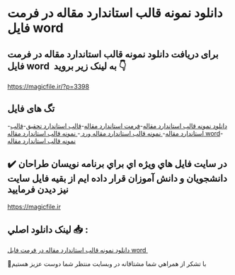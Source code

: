 # دانلود نمونه قالب استاندارد مقاله در فرمت فایل word 

## برای دریافت دانلود نمونه قالب استاندارد مقاله در فرمت فایل word  به لینک زیر بروید 👇

https://magicfile.ir/?p=3398

## تگ های فایل

-[دانلود  نمونه قالب استاندارد مقاله](https://magicfile.ir/product/%d9%86%d9%85%d9%88%d9%86%d9%87%d9%82%d8%a7%d9%84%d8%a8-%d8%a7%d8%b3%d8%aa%d8%a7%d9%86%d8%af%d8%a7%d8%b1%d8%af-%d9%85%d9%82%d8%a7%d9%84%d9%87-%d8%af%d8%b1-%d9%81%d8%b1%d9%85%d8%aa-%d9%81%d8%a7%db%8c%d9%84-word/)-[فرمت استاندارد مقاله](https://magicfile.ir/product/%d9%86%d9%85%d9%88%d9%86%d9%87%d9%82%d8%a7%d9%84%d8%a8-%d8%a7%d8%b3%d8%aa%d8%a7%d9%86%d8%af%d8%a7%d8%b1%d8%af-%d9%85%d9%82%d8%a7%d9%84%d9%87-%d8%af%d8%b1-%d9%81%d8%b1%d9%85%d8%aa-%d9%81%d8%a7%db%8c%d9%84-word/)-[قالب استاندارد تحقیق](https://magicfile.ir/product/%d9%86%d9%85%d9%88%d9%86%d9%87%d9%82%d8%a7%d9%84%d8%a8-%d8%a7%d8%b3%d8%aa%d8%a7%d9%86%d8%af%d8%a7%d8%b1%d8%af-%d9%85%d9%82%d8%a7%d9%84%d9%87-%d8%af%d8%b1-%d9%81%d8%b1%d9%85%d8%aa-%d9%81%d8%a7%db%8c%d9%84-word/)-[قالب استاندارد مقاله](https://magicfile.ir/product/%d9%86%d9%85%d9%88%d9%86%d9%87%d9%82%d8%a7%d9%84%d8%a8-%d8%a7%d8%b3%d8%aa%d8%a7%d9%86%d8%af%d8%a7%d8%b1%d8%af-%d9%85%d9%82%d8%a7%d9%84%d9%87-%d8%af%d8%b1-%d9%81%d8%b1%d9%85%d8%aa-%d9%81%d8%a7%db%8c%d9%84-word/)-[ نمونه قالب استاندارد مقاله ورد ](https://magicfile.ir/product/%d9%86%d9%85%d9%88%d9%86%d9%87%d9%82%d8%a7%d9%84%d8%a8-%d8%a7%d8%b3%d8%aa%d8%a7%d9%86%d8%af%d8%a7%d8%b1%d8%af-%d9%85%d9%82%d8%a7%d9%84%d9%87-%d8%af%d8%b1-%d9%81%d8%b1%d9%85%d8%aa-%d9%81%d8%a7%db%8c%d9%84-word/)-[ نمونه قالب استاندارد مقاله word](https://magicfile.ir/product/%d9%86%d9%85%d9%88%d9%86%d9%87%d9%82%d8%a7%d9%84%d8%a8-%d8%a7%d8%b3%d8%aa%d8%a7%d9%86%d8%af%d8%a7%d8%b1%d8%af-%d9%85%d9%82%d8%a7%d9%84%d9%87-%d8%af%d8%b1-%d9%81%d8%b1%d9%85%d8%aa-%d9%81%d8%a7%db%8c%d9%84-word/)-[نمونه قالب استاندارد مقاله](https://magicfile.ir/product/%d9%86%d9%85%d9%88%d9%86%d9%87%d9%82%d8%a7%d9%84%d8%a8-%d8%a7%d8%b3%d8%aa%d8%a7%d9%86%d8%af%d8%a7%d8%b1%d8%af-%d9%85%d9%82%d8%a7%d9%84%d9%87-%d8%af%d8%b1-%d9%81%d8%b1%d9%85%d8%aa-%d9%81%d8%a7%db%8c%d9%84-word/)

## ✔️ در سايت فايل هاي ويژه اي براي برنامه نويسان طراحان دانشجويان و دانش آموزان قرار داده ايم از بقيه فايل سايت نيز ديدن فرماييد

https://magicfile.ir


## لينک دانلود اصلي 📥 :

[دانلود نمونه قالب استاندارد مقاله در فرمت فایل word ](https://magicfile.ir/product/%d9%86%d9%85%d9%88%d9%86%d9%87%d9%82%d8%a7%d9%84%d8%a8-%d8%a7%d8%b3%d8%aa%d8%a7%d9%86%d8%af%d8%a7%d8%b1%d8%af-%d9%85%d9%82%d8%a7%d9%84%d9%87-%d8%af%d8%b1-%d9%81%d8%b1%d9%85%d8%aa-%d9%81%d8%a7%db%8c%d9%84-word/) 


🙏با تشکر از همراهي شما مشتاقانه در وبسایت منتظر شما دوست عزیز هستیم

